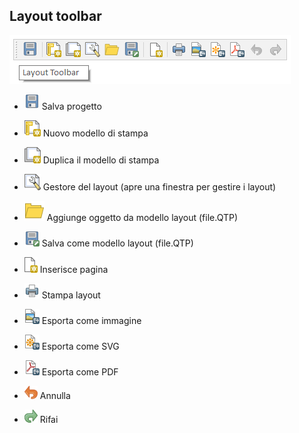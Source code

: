 ## Layout toolbar

![toolsbar](img/barre_strumenti/layout_toolbar1.png)

* ![alt](img/icon/mActionFileSave.png) Salva progetto

* ![alt](img/icon/mActionNewLayout.png) Nuovo modello di stampa

* ![alt](/img/icon/mActionDuplicatelayout.png) Duplica il modello di stampa

* ![alt](img/icon/mActionLayoutManager.png) Gestore del layout (apre una finestra per gestire i layout)

* ![alt](img/icon/mActionFileOpen.png) Aggiunge oggetto da modello layout (file.QTP)

* ![alt](/img/icon/mActionFileSaveas.png) Salva come modello layout (file.QTP)

* ![alt](img/icon/mActionNewPage.png) Inserisce pagina

* ![alt](img/icon/mActionFilePrint.png) Stampa layout

* ![alt](img/icon/mActionSaveMapAsImage.png) Esporta come immagine

* ![alt](img/icon/mActionSaveAsSVG.png) Esporta come SVG

* ![alt](img/icon/mActionSaveAsPDF.png) Esporta come PDF

* ![alt](img/icon/mActionUndo.png) Annulla

* ![alt](img/icon/mActionRedo.png) Rifai
